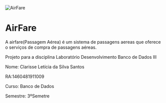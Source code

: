 ![AirFare](https://user-images.githubusercontent.com/51199730/112869026-16150280-9093-11eb-9184-ac37e9ba2630.gif)

# AirFare
A airfare(Passagem Aérea) é um sistema de passagens aereas que oferece o serviços de compra de passagens aéreas. 

Projeto para a disciplina Laboratório Desenvolvimento Banco de Dados III  

Nome: Clarisse Letícia da Silva Santos

RA:1460481911009

Curso: Banco de Dados

Semestre: 3ºSemetre
